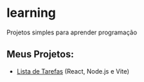 # learning
Projetos simples para aprender programação

## Meus Projetos:
- [Lista de Tarefas](https://github.com/RegianaBarbosa/learning/tree/main/react/react-lista-de-tarefas) (React, Node.js e Vite)